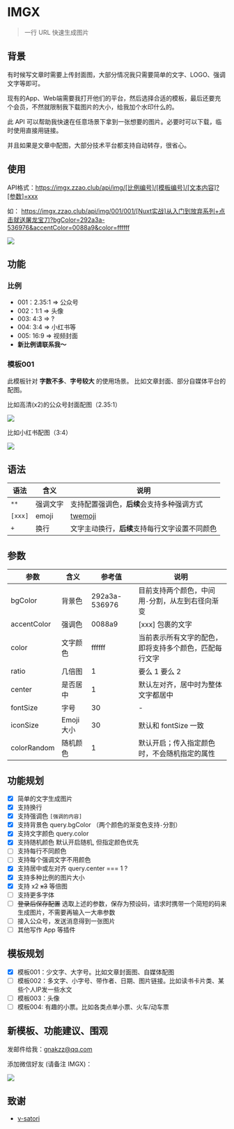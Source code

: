 # IMGX

> 一行 URL 快速生成图片

## 背景

有时候写文章时需要上传封面图，大部分情况我只需要简单的文字、LOGO、强调文字等即可。

现有的App、Web端需要我打开他们的平台，然后选择合适的模板，最后还要充个会员，不然就限制我下载图片的大小，给我加个水印什么的。

此 API 可以帮助我快速在任意场景下拿到一张想要的图片。必要时可以下载，临时使用直接用链接。

并且如果是文章中配图，大部分技术平台都支持自动转存，很省心。


## 使用
API格式：https://imgx.zzao.club/api/img/[比例编号]/[模板编号]/[文本内容]?[参数]=xxx

如：  https://imgx.zzao.club/api/img/001/001/[Nuxt实战]从入门到放弃系列+点击就送屠龙宝刀?bgColor=292a3a-536976&accentColor=0088a9&color=ffffff


![](https://imgx.zzao.club/api/img/001/001/[Nuxt实战]从入门到放弃系列+点击就送屠龙宝刀?bgColor=292a3a-536976&accentColor=0088a9&color=ffffff)


## 功能

### 比例
- 001：2.35:1 => 公众号
- 002：1:1 => 头像
- 003: 4:3 => ?
- 004: 3:4 => 小红书等
- 005: 16:9 => 视频封面
- **新比例请联系我～**

### 模板001

此模板针对 **字数不多**、**字号较大** 的使用场景。 比如文章封面、部分自媒体平台的配图。

比如高清(x2)的公众号封面配图（2.35:1）

![](https://imgx.zzao.club/api/img/001/001/[Deepseek]+108大使用技巧+只剩+[66]个名额?bgColor=ff758c-ff7eb3&accentColor=0088a9&color=ffffff&ratio=2)

比如小红书配图（3:4）

![](https://imgx.zzao.club/api/img/004/001/[Deepseek]+108大使用技巧+只剩+[66]个名额?bgColor=ff7e5f-feb47b&accentColor=0088a9&color=ffffff&ratio=2&center=1)
## 语法
| 语法 | 含义 | 说明 |
| --- | --- | --- |
| `**` | 强调文字 | 支持配置强调色，**后续**会支持多种强调方式 |
| `[xxx]` | emoji | [twemoji](https://icon-sets.iconify.design/twemoji/?category=Emoji) |
| `+` | 换行 | 文字主动换行，**后续**支持每行文字设置不同颜色 |

## 参数

| 参数 | 含义 | 参考值 | 说明 |
| --- | --- | --- | --- |
| bgColor | 背景色 | 292a3a-536976 | 目前支持两个颜色，中间用`-`分割，从左到右径向渐变 |
| accentColor | 强调色 | 0088a9 | [xxx] 包裹的文字|
| color | 文字颜色 | ffffff |  当前表示所有文字的配色，即将支持多个颜色，匹配每行文字|
| ratio | 几倍图 | 1 | 要么 1 要么 2 |
| center | 是否居中 | 1 | 默认左对齐，居中时为整体文字都居中 |
| fontSize | 字号 | 30 | - |
| iconSize | Emoji大小 | 30 | 默认和 fontSize 一致 |
| colorRandom | 随机颜色 | 1 | 默认开启；传入指定颜色时，不会随机指定的属性 |

## 功能规划

- [x] 简单的文字生成图片
- [x] 支持换行
- [x] 支持强调色 `[强调的内容]`  
- [x] 支持背景色 query.bgColor （两个颜色的渐变色支持`-`分割）
- [x] 支持文字颜色 query.color
- [x] 支持随机颜色 默认开启随机, 但指定颜色优先
- [ ] 支持每行不同颜色
- [ ] 支持每个强调文字不用颜色
- [x] 支持居中或左对齐 query.center === 1 ?
- [x] 支持多种比例的图片大小
- [x] 支持 x2 ~~x3~~ 等倍图 
- [ ] 支持更多字体
- [ ] ~~登录后保存配置~~ 选取上述的参数，保存为预设码，请求时携带一个简短的码来生成图片，不需要再输入一大串参数
- [ ] 接入公众号，发送消息得到一张图片
- [ ] 其他写作 App 等插件

## 模板规划

- [x] 模板001：少文字、大字号。比如文章封面图、自媒体配图
- [ ] 模板002：多文字、小字号、带作者、日期、图片链接。比如读书卡片类、某些个人IP发一些水文
- [ ] 模板003：头像
- [ ] 模板004: 有趣的小票。比如各类点单小票、火车/动车票

## 新模板、功能建议、围观
发邮件给我：gnakzz@qq.com

添加微信好友 (请备注 IMGX)：

![](https://img.zzao.club/article/202412301618241.jpg)


## 致谢

- [v-satori](https://github.com/wobsoriano/v-satori)
